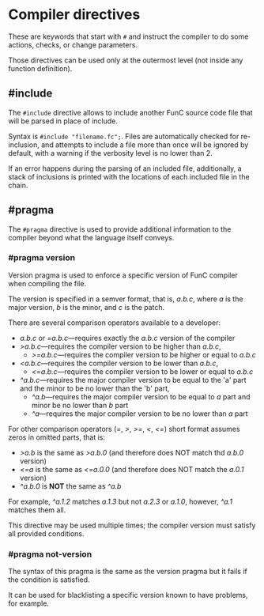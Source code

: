 # Compiler directives
These are keywords that start with `#` and instruct the compiler to do some actions, checks, or change parameters.

Those directives can be used only at the outermost level (not inside any function definition).

## #include
The `#include` directive allows to include another FunC source code file that will be parsed in place of include.

Syntax is `#include "filename.fc";`. Files are automatically checked for re-inclusion, and attempts to include
a file more than once will be ignored by default, with a warning if the verbosity level is no lower than 2.

If an error happens during the parsing of an included file, additionally, a stack of inclusions is printed with the locations
of each included file in the chain.

## #pragma
The `#pragma` directive is used to provide additional information to the compiler beyond what the language itself conveys.

### #pragma version
Version pragma is used to enforce a specific version of FunC compiler when compiling the file.

The version is specified in a semver format, that is, _a.b.c_, where _a_ is the major version, _b_ is the minor, and _c_ is the patch.

There are several comparison operators available to a developer:
* _a.b.c_ or _=a.b.c_—requires exactly the _a.b.c_ version of the compiler
* _>a.b.c_—requires the compiler version to be higher than _a.b.c_,
  * _>=a.b.c_—requires the compiler version to be higher or equal to _a.b.c_
* _<a.b.c_—requires the compiler version to be lower than _a.b.c_,
  * _<=a.b.c_—requires the compiler version to be lower or equal to _a.b.c_
* _^a.b.c_—requires the major compiler version to be equal to the 'a' part and the minor to be no lower than the 'b' part,
  * _^a.b_—requires the major compiler version to be equal to _a_ part and minor be no lower than _b_ part
  * _^a_—requires the major compiler version to be no lower than _a_ part

For other comparison operators (_=_, _>_, _>=_, _<_, _<=_) short format assumes zeros in omitted parts, that is:
* _>a.b_ is the same as _>a.b.0_ (and therefore does NOT match thd _a.b.0_ version)
* _<=a_ is the same as _<=a.0.0_ (and therefore does NOT match the _a.0.1_ version)
* _^a.b.0_ is **NOT** the same as _^a.b_

For example, _^a.1.2_ matches _a.1.3_ but not _a.2.3_ or _a.1.0_, however, _^a.1_ matches them all. 

This directive may be used multiple times; the compiler version must satisfy all provided conditions.

### #pragma not-version
The syntax of this pragma is the same as the version pragma but it fails if the condition is satisfied.

It can be used for blacklisting a specific version known to have problems, for example.